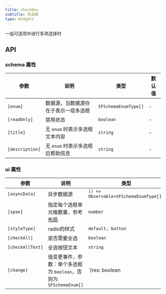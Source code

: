 ```yaml
---
title: checkbox
subtitle: 多选框
type: Widgets
---
```


一组可选项中进行多项选择时

## API

### schema 属性

参数 | 说明 | 类型 | 默认值
----|------|-----|------
`[enum]` | 数据源，当数据源存在于表示一组多选框 | `SFSchemaEnumType[]` | -
`[readOnly]` | 禁用状态  | `boolean` | -
`[title]` | 无 `enum` 时表示多选框文本内容  | `string` | -
`[description]` | 无 `enum` 时表示多选框后帮助信息  | `string` | -

### ui 属性

参数 | 说明 | 类型 | 默认值
----|------|-----|------
`[asyncData]` | 异步数据源  | `() => Observable<SFSchemaEnumType[]>` | -
`[span]` | 指定每个选框单元格数量，参考[布局](https://ng.ant.design/components/checkbox/zh#components-checkbox-demo-layout) | `number` | -
`[styleType]` | radio的样式  | `default, button` | `default`
`[checkAll]` | 是否需要全选  | `boolean` | -
`[checkAllText]` | 全选按钮文本  | `string` | `全选`
`[change]` | 值变更事件，参数：单个多选框为 `boolean`，否则为 `SFSchemaEnum[]` | `(res: boolean | SFSchemaEnum[]) => void` | -
